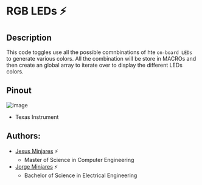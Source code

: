 # **RGB LEDs :zap:**

## **Description**
This code toggles use all the possible comnbinations of hte `on-board LEDs` to generate various colors. All the combination
will be store in MACROs and then create an global array to iterate over to display the different LEDs colors. 

## **Pinout**
![image](https://user-images.githubusercontent.com/60948298/146273491-d2079ae0-385a-4f9a-ac03-24f95911efea.png)
  - Texas Instrument
  
## **Authors:**
  - [Jesus Minjares](https://github.com/jminjares4) :zap:
    - Master of Science in Computer Engineering
  - [Jorge Minjares](https://github.com/JorgeMinjares) :zap:
    - Bachelor of Science in Electrical Engineering